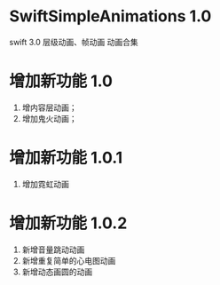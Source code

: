 # SwiftSimpleAnimations  1.0
swift 3.0 层级动画、帧动画
动画合集

# 增加新功能  1.0
1. 增内容层动画；
2. 增加鬼火动画；


# 增加新功能  1.0.1
1. 增加霓虹动画


# 增加新功能  1.0.2
1. 新增音量跳动动画
2. 新增重复简单的心电图动画
3. 新增动态画圆的动画

